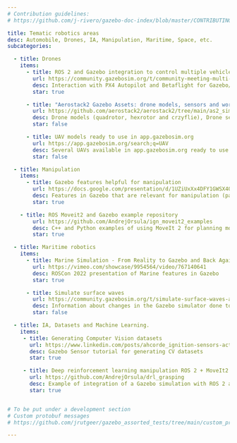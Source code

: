 ```yaml
---
# Contribution guidelines:
# https://github.com/j-rivero/gazebo-doc-index/blob/master/CONTRIBUTING.md

title: Tematic robotics areas
desc: Automobile, Drones, IA, Manipulation, Maritime, Space, etc.
subcategories:

  - title: Drones
    items:
      - title: ROS 2 and Gazebo integration to control multiple vehicles
        url: https://community.gazebosim.org/t/community-meeting-multi-vehicle-simulation-with-ros-2-and-gazebo/2073
        desc: Interaction with PX4 Autopilot and Betaflight for Gazebo/ROS 2 simulations
        star: true

      - title: "Aerostack2 Gazebo Assets: drone models, sensors and worlds"
        url: https://github.com/aerostack2/aerostack2/tree/main/as2_simulation_assets/as2_ign_gazebo_assets#world-models
        desc: Drone models (quadrotor, hexrotor and crzyflie), Drone sensors and Worlds from the Areostack2
        star: false

      - title: UAV models ready to use in app.gazebosim.org
        url: https://app.gazebosim.org/search;q=UAV
        desc: Several UAVs available in app.gazebosim.org ready to use
        star: false

  - title: Manipulation
    items:
      - title: Gazebo features helpful for manipulation
        url: https://docs.google.com/presentation/d/1UZiUxXx4DFY1GWSX4QJ4i8enxv67agXNuEbr4t4tBJM/edit#slide=id.g2110547bca0_1_27
        desc: Features in Gazebo that are relevant for manipulation (pages 44-47 form the ICRA 23 slides)
        star: true

    - title: ROS Moveit2 and Gazebo example repository
        url: https://github.com/AndrejOrsula/ign_moveit2_examples
        desc: C++ and Python examples of using MoveIt 2 for planning motions that are executed inside Gazebo simulation environment
        star: true

  - title: Maritime robotics
    items:
      - title: Marine Simulation - From Reality to Gazebo and Back Again
        url: https://vimeo.com/showcase/9954564/video/767140641
        desc: ROSCon 2022 presentation of Marine features in Gazebo
        star: true

      - title: Simulate surface waves
        url: https://community.gazebosim.org/t/simulate-surface-waves-and-marine-vehicle-dynamics/1268
        desc: Information about changes in the Gazebo simulator done to support better waves simulation
        star: false

  - title: IA, Datasets and Machine Learning.
    items:
     - title: Generating Computer Vision datasets
       url: https://www.linkedin.com/posts/ahcorde_ignition-sensors-activity-7076878705511325697-705o/
       desc: Gazebo Sensor tutorial for generating CV datasets
       star: true

     - title: Deep reinforcement learning manipulation ROS 2 + MoveIt2 + Gazebo + OpenAI Gym
       url: https://github.com/AndrejOrsula/drl_grasping
       desc: Example of integration of a Gazebo simulation with ROS 2 and OpenAI using grasping
       star: true


# To be put under a development section
# Custom protobuf messages
# https://github.com/jrutgeer/gazebo_assorted_tests/tree/main/custom_protobuf_msgs

---
```

